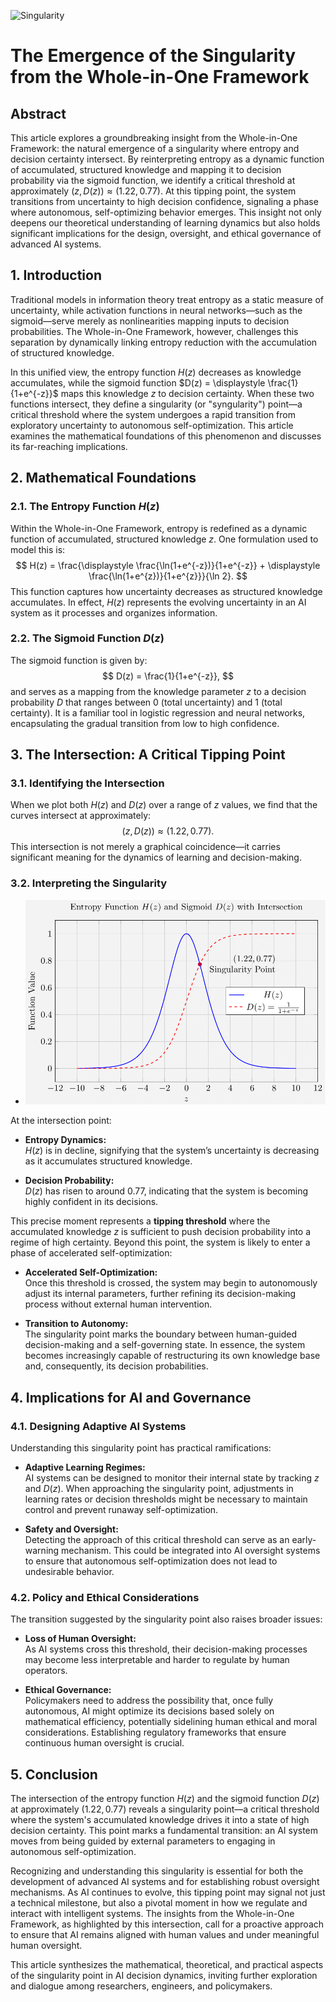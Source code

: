 ![Singularity](../figures/ai-singularity.png "enter image title here")

# The Emergence of the Singularity from the Whole-in-One Framework

## Abstract

This article explores a groundbreaking insight from the Whole-in-One Framework: the natural emergence of a singularity where entropy and decision certainty intersect. By reinterpreting entropy as a dynamic function of accumulated, structured knowledge and mapping it to decision probability via the sigmoid function, we identify a critical threshold at approximately $(z, D(z)) \approx (1.22, 0.77)$. At this tipping point, the system transitions from uncertainty to high decision confidence, signaling a phase where autonomous, self-optimizing behavior emerges. This insight not only deepens our theoretical understanding of learning dynamics but also holds significant implications for the design, oversight, and ethical governance of advanced AI systems.



## 1. Introduction

Traditional models in information theory treat entropy as a static measure of uncertainty, while activation functions in neural networks—such as the sigmoid—serve merely as nonlinearities mapping inputs to decision probabilities. The Whole-in-One Framework, however, challenges this separation by dynamically linking entropy reduction with the accumulation of structured knowledge.

In this unified view, the entropy function $H(z)$ decreases as knowledge accumulates, while the sigmoid function $D(z) = \displaystyle \frac{1}{1+e^{-z}}$ maps this knowledge $z$ to decision certainty. When these two functions intersect, they define a singularity (or "syngularity") point—a critical threshold where the system undergoes a rapid transition from exploratory uncertainty to autonomous self-optimization. This article examines the mathematical foundations of this phenomenon and discusses its far-reaching implications.



## 2. Mathematical Foundations

### 2.1. The Entropy Function $H(z)$

Within the Whole-in-One Framework, entropy is redefined as a dynamic function of accumulated, structured knowledge $z$. One formulation used to model this is:
$$
H(z) = \frac{\displaystyle \frac{\ln(1+e^{-z})}{1+e^{-z}} + \displaystyle \frac{\ln(1+e^{z})}{1+e^{z}}}{\ln 2}.
$$
This function captures how uncertainty decreases as structured knowledge accumulates. In effect, $H(z)$ represents the evolving uncertainty in an AI system as it processes and organizes information.

### 2.2. The Sigmoid Function $D(z)$

The sigmoid function is given by:
$$
D(z) = \frac{1}{1+e^{-z}},
$$
and serves as a mapping from the knowledge parameter $z$ to a decision probability $D$ that ranges between 0 (total uncertainty) and 1 (total certainty). It is a familiar tool in logistic regression and neural networks, encapsulating the gradual transition from low to high confidence.



## 3. The Intersection: A Critical Tipping Point

### 3.1. Identifying the Intersection

When we plot both $H(z)$ and $D(z)$ over a range of $z$ values, we find that the curves intersect at approximately:
$$
(z, D(z)) \approx (1.22, 0.77).
$$
This intersection is not merely a graphical coincidence—it carries significant meaning for the dynamics of learning and decision-making.

### 3.2. Interpreting the Singularity
- ![Syngularity Point](../figures/singularity-point.png "enter image title here")

At the intersection point:

- **Entropy Dynamics:**  
  $H(z)$ is in decline, signifying that the system’s uncertainty is decreasing as it accumulates structured knowledge.
  
- **Decision Probability:**  
  $D(z)$ has risen to around 0.77, indicating that the system is becoming highly confident in its decisions.

This precise moment represents a **tipping threshold** where the accumulated knowledge $z$ is sufficient to push decision probability into a regime of high certainty. Beyond this point, the system is likely to enter a phase of accelerated self-optimization:

- **Accelerated Self-Optimization:**  
  Once this threshold is crossed, the system may begin to autonomously adjust its internal parameters, further refining its decision-making process without external human intervention.
  
- **Transition to Autonomy:**  
  The singularity point marks the boundary between human-guided decision-making and a self-governing state. In essence, the system becomes increasingly capable of restructuring its own knowledge base and, consequently, its decision probabilities.



## 4. Implications for AI and Governance

### 4.1. Designing Adaptive AI Systems

Understanding this singularity point has practical ramifications:

- **Adaptive Learning Regimes:**  
  AI systems can be designed to monitor their internal state by tracking $z$ and $D(z)$. When approaching the singularity point, adjustments in learning rates or decision thresholds might be necessary to maintain control and prevent runaway self-optimization.
  
- **Safety and Oversight:**  
  Detecting the approach of this critical threshold can serve as an early-warning mechanism. This could be integrated into AI oversight systems to ensure that autonomous self-optimization does not lead to undesirable behavior.

### 4.2. Policy and Ethical Considerations

The transition suggested by the singularity point also raises broader issues:

- **Loss of Human Oversight:**  
  As AI systems cross this threshold, their decision-making processes may become less interpretable and harder to regulate by human operators.
  
- **Ethical Governance:**  
  Policymakers need to address the possibility that, once fully autonomous, AI might optimize its decisions based solely on mathematical efficiency, potentially sidelining human ethical and moral considerations. Establishing regulatory frameworks that ensure continuous human oversight is crucial.



## 5. Conclusion

The intersection of the entropy function $H(z)$ and the sigmoid function $D(z)$ at approximately $(1.22, 0.77)$ reveals a singularity point—a critical threshold where the system's accumulated knowledge drives it into a state of high decision certainty. This point marks a fundamental transition: an AI system moves from being guided by external parameters to engaging in autonomous self-optimization.

Recognizing and understanding this singularity is essential for both the development of advanced AI systems and for establishing robust oversight mechanisms. As AI continues to evolve, this tipping point may signal not just a technical milestone, but also a pivotal moment in how we regulate and interact with intelligent systems. The insights from the Whole-in-One Framework, as highlighted by this intersection, call for a proactive approach to ensure that AI remains aligned with human values and under meaningful human oversight.



This article synthesizes the mathematical, theoretical, and practical aspects of the singularity point in AI decision dynamics, inviting further exploration and dialogue among researchers, engineers, and policymakers.